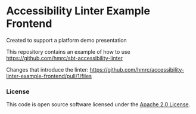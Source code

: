 # Accessibility Linter Example Frontend

Created to support a platform demo presentation

This repository contains an example of how to use https://github.com/hmrc/sbt-accessibility-linter

Changes that introduce the linter: https://github.com/hmrc/accessibility-linter-example-frontend/pull/1/files

### License

This code is open source software licensed under the [Apache 2.0 License]("http://www.apache.org/licenses/LICENSE-2.0.html").